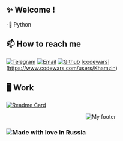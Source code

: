 ## ✨ Welcome !</h2>

-🐍 Python 


## 📫 How to reach me

[![Telegram](https://img.shields.io/static/v1?style=for-the-badge&logo=telegram&message=telegram&label=&color=4165a3&labelColor=000000)](https://t.me/KhamzinAdel)
[![Email](https://img.shields.io/static/v1?style=for-the-badge&logo=gmail&message=Email&label=&color=e8203b&labelColor=000000)](mailto:khamzin.adel@mail.ru)
[![Github](https://img.shields.io/static/v1?style=for-the-badge&logo=github&message=GitHub&label=&color=8b32b8&labelColor=000000)](https://github.com/KhamzinAdel)
[[codewars](https://www.codewars.com/users/Khamzin/badges/micro)](https://www.codewars.com/users/Khamzin) 

## 🖥 Work

[![Readme Card](https://github-readme-stats.vercel.app/api/pin/?username=KhamzinAdel&repo=Store&bg_color=0d1116&title_color=ce09ec&text_color=a4aacb&icon_color=007ec6)](https://github.com/KhamzinAdel/store)




<div align="center">
<img src="https://github.com/KhamzinAdel/KhamzinAdel/blob/main/image/footer.gif" alt="My footer"  />
</div>


### ![Made with love in Russia](https://madewithlove.now.sh/ru?heart=true&colorA=%23000000&template=for-the-badge)

